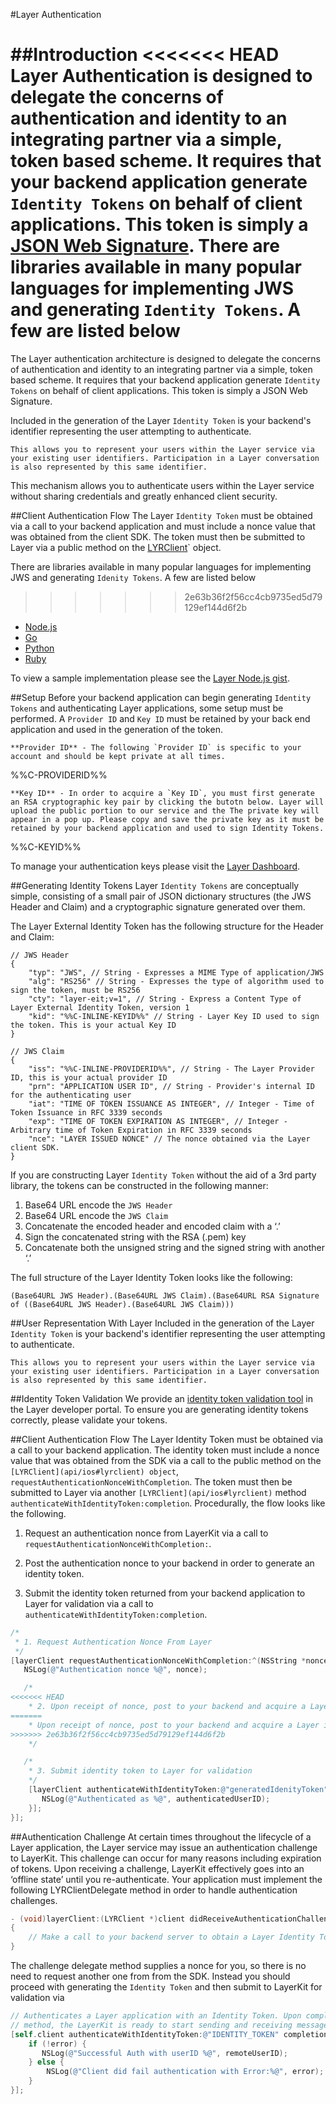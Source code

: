 #Layer Authentication

##Introduction
<<<<<<< HEAD
Layer Authentication is designed to delegate the concerns of authentication and identity to an integrating partner via a simple, token based scheme. It requires that your backend application generate `Identity Tokens` on behalf of client applications. This token is simply a [JSON Web Signature](https://tools.ietf.org/html/draft-ietf-jose-json-web-signature-32). There are libraries available in many popular languages for implementing JWS and generating `Identity Tokens`. A few are listed below 
=======
The Layer authentication architecture is designed to delegate the concerns of authentication and identity to an integrating partner via a simple, token based scheme. It requires that your backend application generate `Identity Tokens` on behalf of client applications. This token is simply a JSON Web Signature.

Included in the generation of the Layer `Identity Token` is your backend's identifier representing the user attempting to authenticate.

```emphasis
This allows you to represent your users within the Layer service via your existing user identifiers. Participation in a Layer conversation is also represented by this same identifier.
```

This mechanism allows you to authenticate users within the Layer service without sharing credentials and greatly enhanced client security.

##Client Authentication Flow
The Layer `Identity Token` must be obtained via a call to your backend application and must include a nonce value that was obtained from the client SDK. The token must then be submitted to Layer via a public method on the [LYRClient](api/ios#lyrclient)` object.

There are libraries available in many popular languages for implementing JWS and generating `Idenity Tokens`. A few are listed below
>>>>>>> 2e63b36f2f56cc4cb9735ed5d79129ef144d6f2b

* [Node.js](https://github.com/brianloveswords/node-jws)
* [Go](https://github.com/dgrijalva/jwt-go)
* [Python](https://github.com/progrium/pyjwt/)
* [Ruby](https://github.com/progrium/ruby-jwt)

To view a sample implementation please see the [Layer Node.js gist](https://gist.github.com/kcoleman731/246bacfe7f7bc3603f33). 


##Setup
Before your backend application can begin generating `Identity Tokens` and authenticating Layer applications, some setup must be performed. A `Provider ID` and `Key ID` must be retained by your back end application and used in the generation of the token.

```emphasis
**Provider ID** - The following `Provider ID` is specific to your account and should be kept private at all times.
```

%%C-PROVIDERID%%

```emphasis
**Key ID** - In order to acquire a `Key ID`, you must first generate an RSA cryptographic key pair by clicking the butotn below. Layer will upload the public portion to our service and the The private key will appear in a pop up. Please copy and save the private key as it must be retained by your backend application and used to sign Identity Tokens.
```

%%C-KEYID%%

To manage your authentication keys please visit the [Layer Dashboard](/dashboard/account/auth).

##Generating Identity Tokens
Layer `Identity Tokens` are conceptually simple, consisting of a small pair of JSON dictionary structures (the JWS Header and Claim) and a cryptographic signature generated over them.

The Layer External Identity Token has the following structure for the Header and Claim:

```
// JWS Header
{
    "typ": "JWS", // String - Expresses a MIME Type of application/JWS
    "alg": "RS256" // String - Expresses the type of algorithm used to sign the token, must be RS256
    "cty": "layer-eit;v=1", // String - Express a Content Type of Layer External Identity Token, version 1
    "kid": "%%C-INLINE-KEYID%%" // String - Layer Key ID used to sign the token. This is your actual Key ID
}

// JWS Claim
{
    "iss": "%%C-INLINE-PROVIDERID%%", // String - The Layer Provider ID, this is your actual provider ID
    "prn": "APPLICATION USER ID", // String - Provider's internal ID for the authenticating user
    "iat": "TIME OF TOKEN ISSUANCE AS INTEGER", // Integer - Time of Token Issuance in RFC 3339 seconds
    "exp": "TIME OF TOKEN EXPIRATION AS INTEGER", // Integer - Arbitrary time of Token Expiration in RFC 3339 seconds
    "nce": "LAYER ISSUED NONCE" // The nonce obtained via the Layer client SDK.
}
```

If you are constructing Layer `Identity Token` without the aid of a 3rd party library, the tokens can be constructed in the following manner:

1. Base64 URL encode the `JWS Header`
2. Base64 URL encode the `JWS Claim`
3. Concatenate the encoded header and encoded claim with a ‘.’
4. Sign the concatenated string with the RSA (.pem) key
5. Concatenate both the unsigned string and the signed string with another ‘.’

The full structure of the Layer Identity Token looks like the following:

```console
(Base64URL JWS Header).(Base64URL JWS Claim).(Base64URL RSA Signature of ((Base64URL JWS Header).(Base64URL JWS Claim)))
```

##User Representation With Layer
Included in the generation of the Layer `Identity Token` is your backend's identifier representing the user attempting to authenticate. 

```emphasis
This allows you to represent your users within the Layer service via your existing user identifiers. Participation in a Layer conversation is also represented by this same identifier.
``` 

##Identity Token Validation
We provide an [identity token validation tool](/dashboard/account/tools) in the Layer developer portal. To ensure you are generating identity tokens correctly, please validate your tokens.


##Client Authentication Flow
The Layer Identity Token must be obtained via a call to your backend application. The identity token must include a nonce value that was obtained from the SDK via a call to the public method on the `[LYRClient](api/ios#lyrclient) object`, `requestAuthenticationNonceWithCompletion`. The token must then be submitted to Layer via another `[LYRClient](api/ios#lyrclient)` method `authenticateWithIdentityToken:completion`. Procedurally, the flow looks like the following. 

1. Request an authentication nonce from LayerKit via a call to `requestAuthenticationNonceWithCompletion:`. 

2. Post the authentication nonce to your backend in order to generate an identity token. 

3. Submit the identity token returned from your backend application to Layer for validation via a call to `authenticateWithIdentityToken:completion`.

```objectivec
/*
 * 1. Request Authentication Nonce From Layer
 */
[layerClient requestAuthenticationNonceWithCompletion:^(NSString *nonce, NSError *error) {
   NSLog(@"Authentication nonce %@", nonce);

   /*
<<<<<<< HEAD
    * 2. Upon receipt of nonce, post to your backend and acquire a Layer identityToken  
=======
    * Upon receipt of nonce, post to your backend and acquire a Layer identityToken  
>>>>>>> 2e63b36f2f56cc4cb9735ed5d79129ef144d6f2b
    */

   /*
    * 3. Submit identity token to Layer for validation
    */
	[layerClient authenticateWithIdentityToken:@"generatedIdenityToken" completion:^(NSString *authenticatedUserID, NSError *error) {
	   NSLog(@"Authenticated as %@", authenticatedUserID);
	}];
}];
```

##Authentication Challenge
At certain times throughout the lifecycle of a Layer application, the Layer service may issue an authentication challenge to LayerKit. This challenge can occur for many reasons including expiration of tokens. Upon receiving a challenge, LayerKit effectively goes into an ‘offline state’ until you re-authenticate. Your application must implement the following LYRClientDelegate method in order to handle authentication challenges.

```objectivec
- (void)layerClient:(LYRClient *)client didReceiveAuthenticationChallengeWithNonce:(NSString *)nonce
{
	// Make a call to your backend server to obtain a Layer Identity Token including the nonce
}
```

The challenge delegate method supplies a nonce for you, so there is no need to request another one from from the SDK. Instead you should proceed with generating the `Identity Token` and then submit to LayerKit for validation via

```objectivec
// Authenticates a Layer application with an Identity Token. Upon completion of this
// method, the LayerKit is ready to start sending and receiving messages
[self.client authenticateWithIdentityToken:@"IDENTITY_TOKEN" completion:^(NSString *remoteUserID, NSError *error) {
    if (!error) {
       NSLog(@"Successful Auth with userID %@", remoteUserID);
    } else {
    	NSLog(@"Client did fail authentication with Error:%@", error);
    }
}];
```
